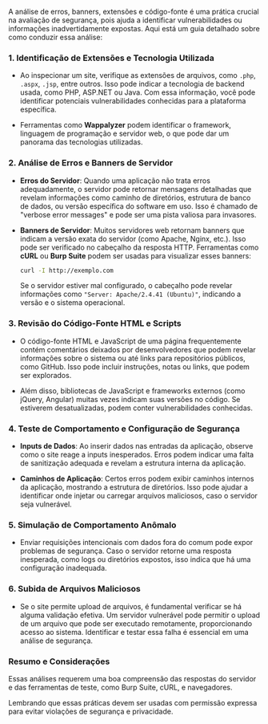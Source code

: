 A análise de erros, banners, extensões e código-fonte é uma prática crucial na avaliação de segurança, pois ajuda a identificar vulnerabilidades ou informações inadvertidamente expostas. Aqui está um guia detalhado sobre como conduzir essa análise:

### 1. **Identificação de Extensões e Tecnologia Utilizada**

   - Ao inspecionar um site, verifique as extensões de arquivos, como `.php`, `.aspx`, `.jsp`, entre outros. Isso pode indicar a tecnologia de backend usada, como PHP, ASP.NET ou Java. Com essa informação, você pode identificar potenciais vulnerabilidades conhecidas para a plataforma específica.

   - Ferramentas como **Wappalyzer** podem identificar o framework, linguagem de programação e servidor web, o que pode dar um panorama das tecnologias utilizadas.

### 2. **Análise de Erros e Banners de Servidor**

   - **Erros do Servidor**: Quando uma aplicação não trata erros adequadamente, o servidor pode retornar mensagens detalhadas que revelam informações como caminho de diretórios, estrutura de banco de dados, ou versão específica do software em uso. Isso é chamado de "verbose error messages" e pode ser uma pista valiosa para invasores.

   - **Banners de Servidor**: Muitos servidores web retornam banners que indicam a versão exata do servidor (como Apache, Nginx, etc.). Isso pode ser verificado no cabeçalho da resposta HTTP. Ferramentas como **cURL** ou **Burp Suite** podem ser usadas para visualizar esses banners:
     ```bash
     curl -I http://exemplo.com
     ```
     Se o servidor estiver mal configurado, o cabeçalho pode revelar informações como `"Server: Apache/2.4.41 (Ubuntu)"`, indicando a versão e o sistema operacional.

### 3. **Revisão do Código-Fonte HTML e Scripts**

   - O código-fonte HTML e JavaScript de uma página frequentemente contém comentários deixados por desenvolvedores que podem revelar informações sobre o sistema ou até links para repositórios públicos, como GitHub. Isso pode incluir instruções, notas ou links, que podem ser explorados.

   - Além disso, bibliotecas de JavaScript e frameworks externos (como jQuery, Angular) muitas vezes indicam suas versões no código. Se estiverem desatualizadas, podem conter vulnerabilidades conhecidas.

### 4. **Teste de Comportamento e Configuração de Segurança**

   - **Inputs de Dados**: Ao inserir dados nas entradas da aplicação, observe como o site reage a inputs inesperados. Erros podem indicar uma falta de sanitização adequada e revelam a estrutura interna da aplicação.

   - **Caminhos de Aplicação**: Certos erros podem exibir caminhos internos da aplicação, mostrando a estrutura de diretórios. Isso pode ajudar a identificar onde injetar ou carregar arquivos maliciosos, caso o servidor seja vulnerável.

### 5. **Simulação de Comportamento Anômalo**

   - Enviar requisições intencionais com dados fora do comum pode expor problemas de segurança. Caso o servidor retorne uma resposta inesperada, como logs ou diretórios expostos, isso indica que há uma configuração inadequada.

### 6. **Subida de Arquivos Maliciosos**

   - Se o site permite upload de arquivos, é fundamental verificar se há alguma validação efetiva. Um servidor vulnerável pode permitir o upload de um arquivo que pode ser executado remotamente, proporcionando acesso ao sistema. Identificar e testar essa falha é essencial em uma análise de segurança.

### Resumo e Considerações

Essas análises requerem uma boa compreensão das respostas do servidor e das ferramentas de teste, como Burp Suite, cURL, e navegadores. 

Lembrando que essas práticas devem ser usadas com permissão expressa para evitar violações de segurança e privacidade.